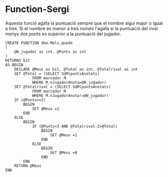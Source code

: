 # Function-Sergi
Aquesta funció agafa la puntuació sempre que el nombre sigui major o igual a tres. Si el nombre es menor a tres només l'agafa si la puntuació del rival menys dos punts es superior a la puntuació del jugador.
```
CREATE FUNCTION dbo.Mels_quedo
(
	@N_jugador as int, @Punts as int
)
RETURNS bit
AS BEGIN
	DECLARE @Meus as bit, @Total as int, @Totalrival as int
	SET @Total = (SELECT SUM(puntsAnotats)
			FROM marcador M
			WHERE M.nJugadorAnota=@N_jugador)
	SET @Totalrival = (SELECT SUM(puntsAnotats)
			FROM marcador M
			WHERE M.nJugadorAnota!=@N_jugador)
	IF (@Punts>=3)
		BEGIN
			SET @Meus =1
		END
	ELSE
		BEGIN
			IF (@Punts<3 AND @Totalrival-2>@Total)
				BEGIN
					SET @Meus =1
				END
			ELSE
				BEGIN
					SET @Meus =0
				END
		END
	RETURN @Meus
END
```
